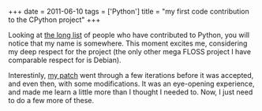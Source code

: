 +++
date = 2011-06-10
tags = ['Python']
title = "my first code contribution to the CPython project"
+++

Looking at [the long list] of people who have contributed to Python, you
will notice that my name is somewhere. This moment excites me,
considering my deep respect for the project (the only other mega FLOSS
project I have comparable respect for is Debian).

Interestinly, [my patch] went through a few iterations before it was
accepted, and even then, with some modifications. It was an eye-opening
experience, and made me learn a little more than I thought I needed to.
Now, I just need to do a few more of these.

  [the long list]: http://hg.python.org/cpython/file/default/Misc/ACKS
  [my patch]: http://bugs.python.org/issue12246
